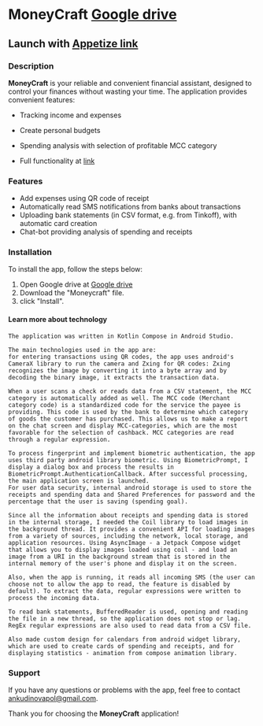 # MoneyCraft [Google drive](https://drive.google.com/drive/folders/1Jy1kMbPBR5o22QhU-c_1MuGSR9eUFC_h?usp=sharing)
## Launch with [Appetize link](https://appetize.io/app/qd2gn4n43stdektcuzm2kwbfo4)

### Description

**MoneyCraft** is your reliable and convenient financial assistant, designed to control your finances without wasting your time. 
The application provides convenient features:

- Tracking income and expenses
- Create personal budgets
- Spending analysis with selection of profitable MCC category

- Full functionality at [link](https://mm.tt/app/map/3116855325?t=QiOMPbhAsV)

### Features

- Add expenses using QR code of receipt
- Automatically read SMS notifications from banks about transactions
- Uploading bank statements (in CSV format, e.g. from Tinkoff), with automatic card creation
- Chat-bot providing analysis of spending and receipts

### Installation

To install the app, follow the steps below:

1. Open Google drive at [Google drive](https://drive.google.com/drive/folders/1Jy1kMbPBR5o22QhU-c_1MuGSR9eUFC_h?usp=sharing)
2. Download the "Moneycraft" file.
3. click "Install".



#### Learn more about technology

```
The application was written in Kotlin Compose in Android Studio.

The main technologies used in the app are:
for entering transactions using QR codes, the app uses android's CameraX library to run the camera and Zxing for QR codes: Zxing recognizes the image by converting it into a byte array and by decoding the binary image, it extracts the transaction data.

When a user scans a check or reads data from a CSV statement, the MCC category is automatically added as well. The MCC code (Merchant category code) is a standardized code for the service the payee is providing. This code is used by the bank to determine which category of goods the customer has purchased. This allows us to make a report on the chat screen and display MCC-categories, which are the most favorable for the selection of cashback. MCC categories are read through a regular expression.

To process fingerprint and implement biometric authentication, the app uses third party android library biometric. Using BiometricPrompt, I display a dialog box and process the results in BiometricPrompt.AuthenticationCallback. After successful processing, the main application screen is launched.
For user data security, internal android storage is used to store the receipts and spending data and Shared Preferences for password and the percentage that the user is saving (spending goal).

Since all the information about receipts and spending data is stored in the internal storage, I needed the Coil library to load images in the background thread. It provides a convenient API for loading images from a variety of sources, including the network, local storage, and application resources. Using AsyncImage - a Jetpack Compose widget that allows you to display images loaded using coil - and load an image from a URI in the background stream that is stored in the internal memory of the user's phone and display it on the screen.

Also, when the app is running, it reads all incoming SMS (the user can choose not to allow the app to read, the feature is disabled by default). To extract the data, regular expressions were written to process the incoming data.

To read bank statements, BufferedReader is used, opening and reading the file in a new thread, so the application does not stop or lag. RegEx regular expressions are also used to read data from a CSV file.

Also made custom design for calendars from android widget library, which are used to create cards of spending and receipts, and for displaying statistics - animation from compose animation library.

```

### Support

If you have any questions or problems with the app, feel free to contact [ankudinovapol@gmail.com](mailto:ankudinovapol@gmail.com).

Thank you for choosing the **MoneyCraft** application!
